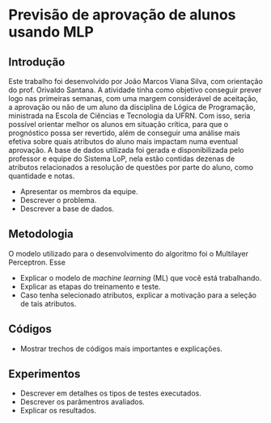 # Previsão de aprovação de alunos usando MLP 

## Introdução
Este trabalho foi desenvolvido por João Marcos Viana Silva, com orientação do prof. Orivaldo Santana. 
A atividade tinha como objetivo conseguir prever logo nas primeiras semanas, com uma margem considerável de aceitação, 
a aprovação ou não de um aluno da disciplina de Lógica de Programação, ministrada na Escola de Ciências e Tecnologia da UFRN.
Com isso, seria possível orientar melhor os alunos em situação crítica, para que o prognóstico possa ser revertido, 
além de conseguir uma análise mais efetiva sobre quais atributos do aluno mais impactam numa eventual aprovação. 
A base de dados utilizada foi gerada e disponibilizada pelo professor e equipe do Sistema LoP, 
nela estão contidas dezenas de atributos relacionados a resolução de questões por parte do aluno, como quantidade e notas.

* Apresentar os membros da equipe. 
* Descrever o problema.  
* Descrever a base de dados.  

## Metodologia 
O modelo utilizado para o desenvolvimento do algoritmo foi o Multilayer Perceptron. Esse 
* Explicar o modelo de _machine learning_ (ML) que você está trabalhando. 
* Explicar as etapas do treinamento e teste. 
* Caso tenha selecionado atributos, explicar a motivação para a seleção de tais atributos. 

## Códigos 

* Mostrar trechos de códigos mais importantes e explicações.  

## Experimentos 

* Descrever em detalhes os tipos de testes executados. 
* Descrever os parâmentros avaliados. 
* Explicar os resultados. 
